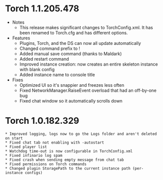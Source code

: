 # Torch 1.1.205.478
* Notes
    - This release makes significant changes to TorchConfig.xml. It has been renamed to Torch.cfg and has different options.
* Features
    - Plugins, Torch, and the DS can now all update automatically
    - Changed command prefix to !
    - Added manual save command (thanks to Maldark)
    - Added restart command
    - Improved instance creation: now creates an entire skeleton instance with blank config
    - Added instance name to console title
* Fixes
    - Optimized UI so it's snappier and freezes less often
    - Fixed NetworkManager.RaiseEvent overload that had an off-by-one bug
    - Fixed chat window so it automatically scrolls down

# Torch 1.0.182.329
    * Improved logging, logs now to go the Logs folder and aren't deleted on start
    * Fixed chat tab not enabling with -autostart
    * Fixed player list
    * Watchdog time-out is now configurable in TorchConfig.xml
    * Fixed infinario log spam
    * Fixed crash when sending empty message from chat tab
    * Fixed permissions on Torch commands
    * Changed plugin StoragePath to the current instance path (per-instance configs)